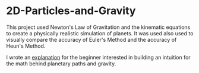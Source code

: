 # 2D-Particles-and-Gravity

This project used Newton's Law of Gravitation and the kinematic equations to create a physically realistic simulation of planets. It was used also used to visually compare the accuracy of Euler's Method and the accuracy of Heun's Method. 

I wrote an [explanation](https://docs.google.com/document/d/1XWxRslzsFGU-pi1s-Ta6tdT4iu85y_1lYFjcaytOz5w/edit?usp=sharing) for the beginner interested in building an intuition for the math behind planetary paths and gravity. 

